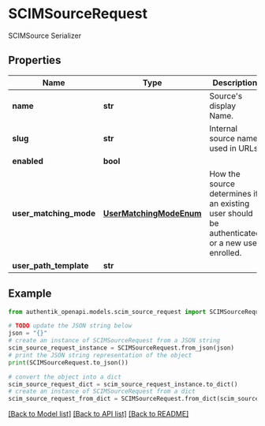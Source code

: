 # SCIMSourceRequest

SCIMSource Serializer

## Properties

Name | Type | Description | Notes
------------ | ------------- | ------------- | -------------
**name** | **str** | Source&#39;s display Name. | 
**slug** | **str** | Internal source name, used in URLs. | 
**enabled** | **bool** |  | [optional] 
**user_matching_mode** | [**UserMatchingModeEnum**](UserMatchingModeEnum.md) | How the source determines if an existing user should be authenticated or a new user enrolled. | [optional] 
**user_path_template** | **str** |  | [optional] 

## Example

```python
from authentik_openapi.models.scim_source_request import SCIMSourceRequest

# TODO update the JSON string below
json = "{}"
# create an instance of SCIMSourceRequest from a JSON string
scim_source_request_instance = SCIMSourceRequest.from_json(json)
# print the JSON string representation of the object
print(SCIMSourceRequest.to_json())

# convert the object into a dict
scim_source_request_dict = scim_source_request_instance.to_dict()
# create an instance of SCIMSourceRequest from a dict
scim_source_request_from_dict = SCIMSourceRequest.from_dict(scim_source_request_dict)
```
[[Back to Model list]](../README.md#documentation-for-models) [[Back to API list]](../README.md#documentation-for-api-endpoints) [[Back to README]](../README.md)



